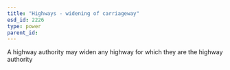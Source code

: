 ```yaml
---
title: "Highways - widening of carriageway"
esd_id: 2226
type: power
parent_id:  
---
```


A highway authority may widen any highway for which they are the highway authority 

